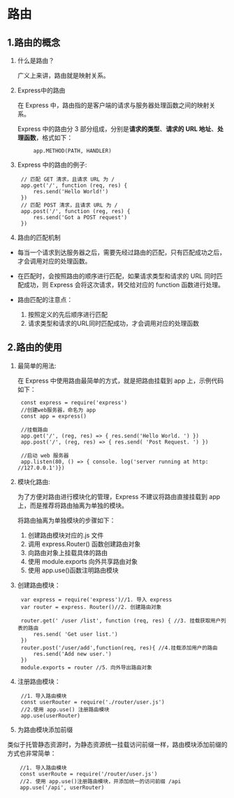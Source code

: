 # 路由

## 1.路由的概念

1. 什么是路由？

    广义上来讲，路由就是映射关系。

2. Express中的路由

    在 Express 中，路由指的是客户端的请求与服务器处理函数之间的映射关系。

    Express 中的路由分 3 部分组成，分别是**请求的类型**、**请求的 URL 地址**、**处理函数**，格式如下：

            app.METHOD(PATH, HANDLER)

3. Express 中的路由的例子:

        // 匹配 GET 清求，且请求 URL 为 /
        app.get('/', function (req, res) {
            res.send('Hello World!')
        })
        // 匹配 POST 清求，且请求 URL 为 /
        app.post('/', function (reg, res) {
            res.send('Got a POST request')
        })

4. 路由的匹配机制

* 每当一个请求到达服务器之后，需要先经过路由的匹配，只有匹配成功之后，才会调用对应的处理函数。

* 在匹配时，会按照路由的顺序进行匹配，如果请求类型和请求的 URL 同时匹配成功，则 Express 会将这次请求，转交给对应的 function 函数进行处理。

* 路由匹配的注意点：
    1. 按照定义的先后顺序进行匹配
    2. 请求类型和请求的URL同时匹配成功，才会调用对应的处理函数

## 2.路由的使用

1. 最简单的用法:

    在 Express 中使用路由最简单的方式，就是把路由挂载到 app 上，示例代码如下：

        const express = require('express')
        //创建web服务器，命名为 app
        const app = express()

        //挂载路由
        app.get('/', (reg, res) => { res.send('Hello World. ') })
        app.post('/', (reg, res) => { res.send( 'Post Request. ') })

        //启动 web 服务器
        app.listen(80, () => { console. log('server running at http: //127.0.0.1')})

2. 模块化路由:

    为了方便对路由进行模块化的管理，Express 不建议将路由直接挂载到 app 上，而是推荐将路由抽离为单独的模块。

    将路由抽离为单独模块的步骤如下：
    1. 创建路由模块对应的.js 文件
    2. 调用 express.Router() 函数创建路由对象
    3. 向路由对象上挂载具体的路由
    4. 使用 module.exports 向外共享路由对象
    5. 使用 app.use()函数注明路由模块

3. 创建路由模块：

        var express = require('express')//1. 导入 express
        var router = express. Router()//2. 创建路由对象
        
        router.get(' /user /list', function (req, res) { //3. 挂载获取用户列表的路由
            res.send( 'Get user list.')
        })
        router.post('/user/add',function(req, res){ //4.挂载添加用户的路由
            res.send('Add new user.')
        })
        module.exports = router //5．向外导出路由对象

4. 注册路由模块：

        //1．导入路由模块
        const userRouter = require('./router/user.js')
        //2.使用 app.use() 注册路由模块
        app.use(userRouter)

5. 为路由模块添加前缀

类似于托管静态资源时，为静态资源统一挂载访问前缀一样，路由模块添加前缀的方式也非常简单：

        //1. 导入路由模块
        const userRoute = require('/router/user.js')
        //2. 使用 app.use()注册路由模块，并添加统一的访问前缀 /api
        app.use('/api', userRouter)

